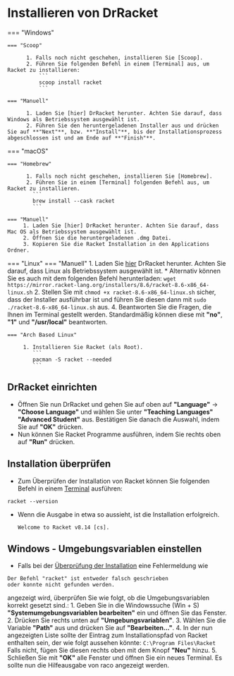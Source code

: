 # Installieren von DrRacket

=== "Windows"

    === "Scoop"

          1. Falls noch nicht geschehen, installieren Sie [Scoop].
          2. Führen Sie folgenden Befehl in einem [Terminal] aus, um Racket zu installieren:
              ```
              scoop install racket
              ```

    === "Manuell"

          1. Laden Sie [hier] DrRacket herunter. Achten Sie darauf, dass Windows als Betriebssystem ausgewählt ist.
          2. Führen Sie den heruntergeladenen Installer aus und drücken Sie auf **"Next"**, bzw. **"Install"**, bis der Installationsprozess abgeschlossen ist und am Ende auf **"Finish"**.

=== "macOS"

    === "Homebrew"

          1. Falls noch nicht geschehen, installieren Sie [Homebrew].
          2. Führen Sie in einem [Terminal] folgenden Befehl aus, um Racket zu installieren.
            ```
            brew install --cask racket
            ```
            
    === "Manuell"
         1. Laden Sie [hier] DrRacket herunter. Achten Sie darauf, dass Mac OS als Betriebssystem ausgewählt ist.
         2. Öffnen Sie die heruntergeladenen .dmg Datei.
         3. Kopieren Sie die Racket Installation in den Applications Ordner.

=== "Linux"
    === "Manuell"
         1. Laden Sie [hier] DrRacket herunter. Achten Sie darauf, dass Linux als Betriebssystem ausgewählt ist.
           * Alternativ können Sie es auch mit dem folgenden Befehl herunterladen:
           ```
           wget https://mirror.racket-lang.org/installers/8.6/racket-8.6-x86_64-linux.sh
           ```
         2. Stellen Sie mit
         ```
         chmod +x racket-8.6-x86_64-linux.sh
         ```
         sicher, dass der Installer ausführbar ist und führen Sie diesen dann mit
         ```
         sudo ./racket-8.6-x86_64-linux.sh
         ```
         aus.
         4. Beantworten Sie die Fragen, die Ihnen im Terminal gestellt werden. Standardmäßig können diese mit **"no"**, **"1"** und **"/usr/local"** beantworten. 

    === "Arch Based Linux"

         1. Installieren Sie Racket (als Root).
            ```
            pacman -S racket --needed
            ```

## DrRacket einrichten

* Öffnen Sie nun DrRacket und gehen Sie auf oben auf **"Language"** -> **"Choose Language"** und wählen Sie unter **"Teaching Languages"** **"Advanced Student"** aus. Bestätigen Sie danach die Auswahl, indem Sie auf **"OK"** drücken.
* Nun können Sie Racket Programme ausführen, indem Sie rechts oben auf **"Run"** drücken.

## Installation überprüfen

* Zum Überprüfen der Installation von Racket können Sie folgenden Befehl in einem [Terminal] ausführen:
```
racket --version
```

* Wenn die Ausgabe in etwa so aussieht, ist die Installation erfolgreich.
    ```
    Welcome to Racket v8.14 [cs].
    ```
## Windows - Umgebungsvariablen einstellen

* Falls bei der [Überprüfung der Installation] eine Fehlermeldung wie
```
Der Befehl "racket" ist entweder falsch geschrieben
oder konnte nicht gefunden werden.
```
angezeigt wird, überprüfen Sie wie folgt, ob die Umgebungsvariablen korrekt gesetzt sind.:
    1. Geben Sie in die Windowssuche (Win + S) **"Systemumgebungsvariablen bearbeiten"** ein und öffnen Sie das Fenster.
    2. Drücken Sie rechts unten auf **"Umgebungsvariablen"**.
    3. Wählen Sie die Variable **"Path"** aus und drücken Sie auf **"Bearbeiten..."**.
    4. In der nun angezeigten Liste sollte der Eintrag zum Installationspfad von Racket enthalten sein, der wie folgt aussehen könnte:
    ```
    C:\Program Files\Racket
    ```
    Falls nicht, fügen Sie diesen rechts oben mit dem Knopf **"Neu"** hinzu.
    5. Schließen Sie mit **"OK"** alle Fenster und öffnen Sie ein neues Terminal. Es sollte nun die Hilfeausgabe von raco angezeigt werden.

[hier]: https://download.racket-lang.org/
[Terminal]: https://wiki.tudalgo.org/preparation/terminal/
[Überprüfung der Installation]: #installation-uberprufen
[Homebrew]: https://wiki.tudalgo.org/preparation/packagemanager/
[Scoop]: https://wiki.tudalgo.org/preparation/packagemanager/
